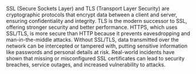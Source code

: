 SSL (Secure Sockets Layer) and TLS (Transport Layer Security) are cryptographic protocols that encrypt data between a client and server, ensuring confidentiality and integrity. TLS is the modern successor to SSL, offering stronger security and better performance. HTTPS, which uses SSL/TLS, is more secure than HTTP because it prevents eavesdropping and man-in-the-middle attacks. Without SSL/TLS, data transmitted over the network can be intercepted or tampered with, putting sensitive information like passwords and personal details at risk. Real-world incidents have shown that missing or misconfigured SSL certificates can lead to security breaches, service outages, and increased vulnerability to attacks.